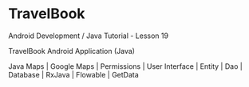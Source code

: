# TravelBook

Android Development / Java Tutorial - Lesson 19

TravelBook Android Application (Java)

Java Maps | Google Maps | Permissions | User Interface | Entity | Dao | Database | RxJava | Flowable | GetData 
